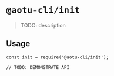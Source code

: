 # `@aotu-cli/init`

> TODO: description

## Usage

```
const init = require('@aotu-cli/init');

// TODO: DEMONSTRATE API
```
